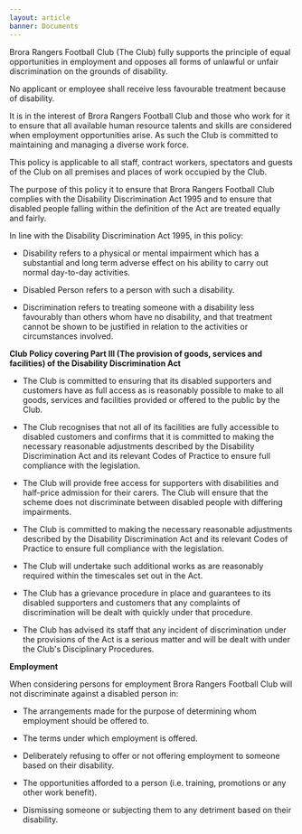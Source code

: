 ```yaml
---
layout: article
banner: Documents
---
```

Brora Rangers Football Club (The Club) fully supports the principle of equal opportunities in employment and opposes all forms of unlawful or unfair discrimination on the grounds of disability.

No applicant or employee shall receive less favourable treatment because of disability.

It is in the interest of Brora Rangers Football Club and those who work for it to ensure that all available human resource talents and skills are considered when employment opportunities arise. As such the Club is committed to maintaining and managing a diverse work force.

This policy is applicable to all staff, contract workers, spectators and guests of the Club on all premises and places of work occupied by the Club.

The purpose of this policy it to ensure that Brora Rangers Football Club complies with the Disability Discrimination Act 1995 and to ensure that disabled people falling within the definition of the Act are treated equally and fairly.

In line with the Disability Discrimination Act 1995, in this policy:

- Disability refers to a physical or mental impairment which has a substantial and long term adverse effect on his ability to carry out normal day-to-day activities.

- Disabled Person refers to a person with such a disability.

- Discrimination refers to treating someone with a disability less favourably than others whom have no disability, and that treatment cannot be shown to be justified in relation to the activities or circumstances involved.

**Club Policy covering Part Ill (The provision of goods, services and facilities) of the Disability Discrimination Act**

- The Club is committed to ensuring that its disabled supporters and customers have as full access as is reasonably possible to make to all goods, services and facilities provided or offered to the public by the Club.

- The Club recognises that not all of its facilities are fully accessible to disabled customers and confirms that it is committed to making the necessary reasonable adjustments described by the Disability Discrimination Act and its relevant Codes of Practice to ensure full compliance with the legislation.

- The Club will provide free access for supporters with disabilities and half-price admission for their carers. The Club will ensure that the scheme does not
discriminate between disabled people with differing impairments.

- The Club is committed to making the necessary reasonable adjustments described by the Disability Discrimination Act and its relevant Codes of Practice to ensure full compliance with the legislation.

- The Club will undertake such additional works as are reasonably required within the timescales set out in the Act.

- The Club has a grievance procedure in place and guarantees to its disabled supporters and customers that any complaints of discrimination will be dealt with quickly under that procedure.

- The Club has advised its staff that any incident of discrimination under the provisions of the Act is a serious matter and will be dealt with under the Club's Disciplinary Procedures.

**Employment**

When considering persons for employment Brora Rangers Football Club will not discriminate against a disabled person in:

- The arrangements made for the purpose of determining whom employment should be offered to.

- The terms under which employment is offered.

- Deliberately refusing to offer or not offering employment to someone based on their disability.

- The opportunities afforded to a person (i.e. training, promotions or any other work benefit).

- Dismissing someone or subjecting them to any detriment based on their disability.
